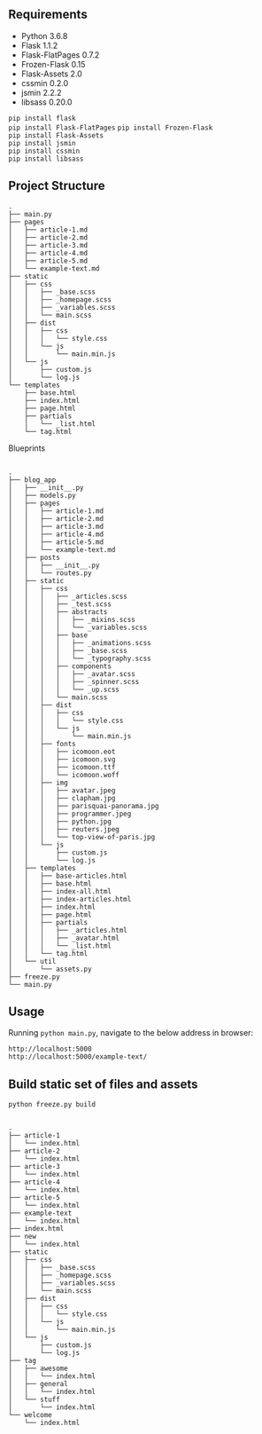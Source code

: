 ## Requirements
- Python 3.6.8
- Flask 1.1.2
- Flask-FlatPages 0.7.2
- Frozen-Flask 0.15
- Flask-Assets 2.0
- cssmin 0.2.0
- jsmin 2.2.2
- libsass 0.20.0

```pip install flask```    
```pip install Flask-FlatPages```
```pip install Frozen-Flask```  
```pip install Flask-Assets```  
```pip install jsmin```  
```pip install cssmin```  
```pip install libsass```

## Project Structure

```
.
├── main.py
├── pages
│   ├── article-1.md
│   ├── article-2.md
│   ├── article-3.md
│   ├── article-4.md
│   ├── article-5.md
│   └── example-text.md
├── static
│   ├── css
│   │   ├── _base.scss
│   │   ├── _homepage.scss
│   │   ├── _variables.scss
│   │   └── main.scss
│   ├── dist
│   │   ├── css
│   │   │   └── style.css
│   │   └── js
│   │       └── main.min.js
│   └── js
│       ├── custom.js
│       └── log.js
└── templates
    ├── base.html
    ├── index.html
    ├── page.html
    ├── partials
    │   └── _list.html
    └── tag.html

```

Blueprints

```

.
├── blog_app
│   ├── __init__.py
│   ├── models.py
│   ├── pages
│   │   ├── article-1.md
│   │   ├── article-2.md
│   │   ├── article-3.md
│   │   ├── article-4.md
│   │   ├── article-5.md
│   │   └── example-text.md
│   ├── posts
│   │   ├── __init__.py
│   │   └── routes.py
│   ├── static
│   │   ├── css
│   │   │   ├── _articles.scss
│   │   │   ├── _test.scss
│   │   │   ├── abstracts
│   │   │   │   ├── _mixins.scss
│   │   │   │   └── _variables.scss
│   │   │   ├── base
│   │   │   │   ├── _animations.scss
│   │   │   │   ├── _base.scss
│   │   │   │   └── _typography.scss
│   │   │   ├── components
│   │   │   │   ├── _avatar.scss
│   │   │   │   ├── _spinner.scss
│   │   │   │   └── _up.scss
│   │   │   └── main.scss
│   │   ├── dist
│   │   │   ├── css
│   │   │   │   └── style.css
│   │   │   └── js
│   │   │       └── main.min.js
│   │   ├── fonts
│   │   │   ├── icomoon.eot
│   │   │   ├── icomoon.svg
│   │   │   ├── icomoon.ttf
│   │   │   └── icomoon.woff
│   │   ├── img
│   │   │   ├── avatar.jpeg
│   │   │   ├── clapham.jpg
│   │   │   ├── parisquai-panorama.jpg
│   │   │   ├── programmer.jpeg
│   │   │   ├── python.jpg
│   │   │   ├── reuters.jpeg
│   │   │   └── top-view-of-paris.jpg
│   │   └── js
│   │       ├── custom.js
│   │       └── log.js
│   ├── templates
│   │   ├── base-articles.html
│   │   ├── base.html
│   │   ├── index-all.html
│   │   ├── index-articles.html
│   │   ├── index.html
│   │   ├── page.html
│   │   ├── partials
│   │   │   ├── _articles.html
│   │   │   ├── _avatar.html
│   │   │   └── _list.html
│   │   └── tag.html
│   └── util
│       └── assets.py
├── freeze.py
└── main.py

```

## Usage

Running ```python main.py```, navigate to the below address in browser:
```
http://localhost:5000
http://localhost:5000/example-text/
```

## Build static set of files and assets

```python freeze.py build```

```

.
├── article-1
│   └── index.html
├── article-2
│   └── index.html
├── article-3
│   └── index.html
├── article-4
│   └── index.html
├── article-5
│   └── index.html
├── example-text
│   └── index.html
├── index.html
├── new
│   └── index.html
├── static
│   ├── css
│   │   ├── _base.scss
│   │   ├── _homepage.scss
│   │   ├── _variables.scss
│   │   └── main.scss
│   ├── dist
│   │   ├── css
│   │   │   └── style.css
│   │   └── js
│   │       └── main.min.js
│   └── js
│       ├── custom.js
│       └── log.js
├── tag
│   ├── awesome
│   │   └── index.html
│   ├── general
│   │   └── index.html
│   └── stuff
│       └── index.html
└── welcome
    └── index.html

```